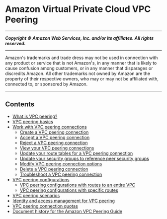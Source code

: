 # Amazon Virtual Private Cloud VPC Peering

-----
*****Copyright &copy; Amazon Web Services, Inc. and/or its affiliates. All rights reserved.*****

-----
Amazon's trademarks and trade dress may not be used in
connection with any product or service that is not Amazon's,
in any manner that is likely to cause confusion among customers,
or in any manner that disparages or discredits Amazon. All other
trademarks not owned by Amazon are the property of their respective
owners, who may or may not be affiliated with, connected to, or
sponsored by Amazon.

-----
## Contents
+ [What is VPC peering?](what-is-vpc-peering.md)
+ [VPC peering basics](vpc-peering-basics.md)
+ [Work with VPC peering connections](working-with-vpc-peering.md)
   + [Create a VPC peering connection](create-vpc-peering-connection.md)
   + [Accept a VPC peering connection](accept-vpc-peering-connection.md)
   + [Reject a VPC peering connection](reject-vpc-peering-connection.md)
   + [View your VPC peering connections](describe-vpc-peering-connections.md)
   + [Update your route tables for a VPC peering connection](vpc-peering-routing.md)
   + [Update your security groups to reference peer security groups](vpc-peering-security-groups.md)
   + [Modify VPC peering connection options](modify-peering-connections.md)
   + [Delete a VPC peering connection](delete-vpc-peering-connection.md)
   + [Troubleshoot a VPC peering connection](troubleshoot-vpc-peering-connections.md)
+ [VPC peering configurations](peering-configurations.md)
   + [VPC peering configurations with routes to an entire VPC](peering-configurations-full-access.md)
   + [VPC peering configurations with specific routes](peering-configurations-partial-access.md)
+ [VPC peering scenarios](peering-scenarios.md)
+ [Identity and access management for VPC peering](security-iam.md)
+ [VPC peering connection quotas](vpc-peering-connection-quotas.md)
+ [Document history for the Amazon VPC Peering Guide](doc-history.md)